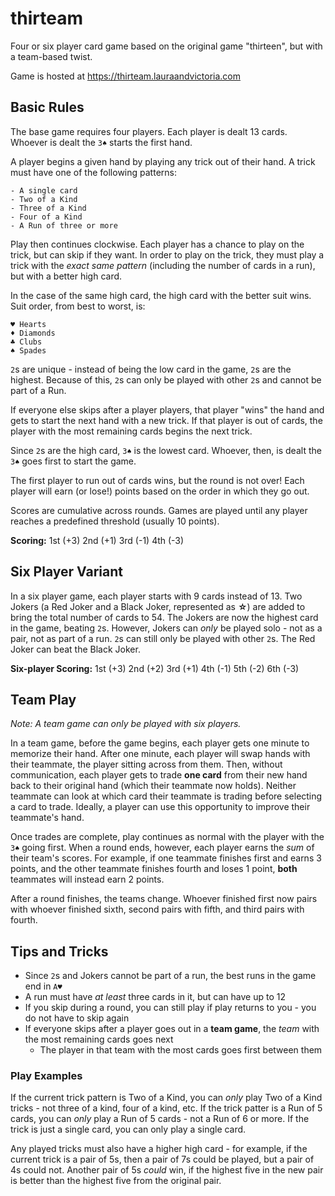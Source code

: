 # thirteam

Four or six player card game based on the original game "thirteen",
but with a team-based twist.

Game is hosted at https://thirteam.lauraandvictoria.com

## Basic Rules

The base game requires four players. Each player is dealt 13 cards.
Whoever is dealt the `3♠` starts the first hand.

A player begins a given hand by playing any trick out of their hand.
A trick must have one of the following patterns:

    - A single card
    - Two of a Kind
    - Three of a Kind
    - Four of a Kind
    - A Run of three or more

Play then continues clockwise. Each player has a chance to play on the trick,
but can skip if they want. In order to play on the trick, they must play a
trick with the _exact same pattern_ (including the number of cards in a run),
but with a better high card.

In the case of the same high card, the high card with the better suit wins.
Suit order, from best to worst, is:

    ♥ Hearts
    ♦ Diamonds
    ♣ Clubs
    ♠ Spades

`2`s are unique - instead of being the low card in the game, `2`s are the highest.
Because of this, `2`s can only be played with other `2`s and cannot be part of a Run.

If everyone else skips after a player players, that player "wins" the hand
and gets to start the next hand with a new trick.
If that player is out of cards, the player with the most remaining cards
begins the next trick.

Since `2`s are the high card, `3♠` is the lowest card.
Whoever, then, is dealt the `3♠` goes first to start the game.

The first player to run out of cards wins, but the round is not over!
Each player will earn (or lose!) points based on the order in which they go out.

Scores are cumulative across rounds. Games are played until any player
reaches a predefined threshold (usually 10 points).

**Scoring:** 1st (+3) 2nd (+1) 3rd (-1) 4th (-3)

## Six Player Variant

In a six player game, each player starts with 9 cards instead of 13.
Two Jokers (a Red Joker and a Black Joker, represented as **☆**)
are added to bring the total number of cards to 54.
The Jokers are now the highest card in the game, beating `2`s.
However, Jokers can _only_ be played solo - not as a pair, not as part of a run.
`2`s can still only be played with other `2`s. The Red Joker can beat the Black Joker.

**Six-player Scoring:** 1st (+3) 2nd (+2) 3rd (+1) 4th (-1) 5th (-2) 6th (-3)

## Team Play

_Note: A team game can only be played with six players._

In a team game, before the game begins,
each player gets one minute to memorize their hand.
After one minute, each player will swap hands with their teammate,
the player sitting across from them. Then, without communication, each player
gets to trade **one card** from their new hand back to their original hand
(which their teammate now holds). Neither teammate can look at which card
their teammate is trading before selecting a card to trade. Ideally, a player
can use this opportunity to improve their teammate's hand.

Once trades are complete, play continues as normal with the player with the `3♠`
going first. When a round ends, however, each player earns the _sum_ of their team's scores.
For example, if one teammate finishes first and earns 3 points, and the other
teammate finishes fourth and loses 1 point, **both** teammates will instead earn 2 points.

After a round finishes, the teams change.
Whoever finished first now pairs with whoever finished sixth,
second pairs with fifth, and third pairs with fourth.

## Tips and Tricks

- Since `2`s and Jokers cannot be part of a run, the best runs in the game end in `A♥`
- A run must have _at least_ three cards in it, but can have up to 12
- If you skip during a round, you can still play if play returns to you - you do not have to skip again
- If everyone skips after a player goes out in a **team game**, the _team_ with the most remaining cards goes next
  - The player in that team with the most cards goes first between them

### Play Examples

If the current trick pattern is Two of a Kind,
you can _only_ play Two of a Kind tricks -
not three of a kind, four of a kind, etc. If the trick patter is
a Run of 5 cards, you can _only_ play a Run of 5 cards - not a Run of 6 or more.
If the trick is just a single card, you can only play a single card.

Any played tricks must also have a higher high card - for example,
if the current trick is a pair of 5s, then a pair of 7s could be played,
but a pair of 4s could not. Another pair of 5s _could_ win, if the highest five
in the new pair is better than the highest five from the original pair.
